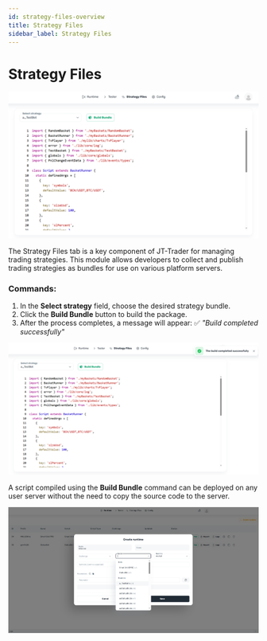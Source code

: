 ```yaml
---
id: strategy-files-overview
title: Strategy Files
sidebar_label: Strategy Files
---
```


# Strategy Files

![StrategyFiles](/images/5-Strategy-Files.png)

The Strategy Files tab is a key component of JT-Trader for managing trading strategies. This module allows developers to collect and publish trading strategies as bundles for use on various platform servers.

### Commands:

1. In the **Select strategy** field, choose the desired strategy bundle.
2. Click the **Build Bundle** button to build the package.
3. After the process completes, a message will appear:
   ✅ *"Build completed successfully"*

![StrategyFiles-BundleCreated](/images/6-Strategy-Files-Bundle-Created.png)

A script compiled using the **Build Bundle** command can be deployed on any user server without the need to copy the source code to the server.

![StrategyFiles-SelectingBundle](/images/7-Selecting-Bundle-Runtime.png)